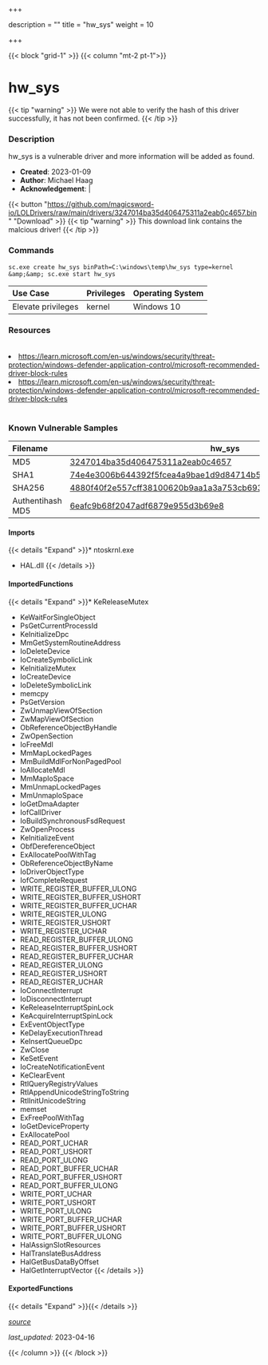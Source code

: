+++

description = ""
title = "hw_sys"
weight = 10

+++


{{< block "grid-1" >}}
{{< column "mt-2 pt-1">}}


# hw_sys 


{{< tip "warning" >}}
We were not able to verify the hash of this driver successfully, it has not been confirmed.
{{< /tip >}}


### Description

hw_sys is a vulnerable driver and more information will be added as found.

- **Created**: 2023-01-09
- **Author**: Michael Haag
- **Acknowledgement**:  | [](https://twitter.com/)

{{< button "https://github.com/magicsword-io/LOLDrivers/raw/main/drivers/3247014ba35d406475311a2eab0c4657.bin" "Download" >}}
{{< tip "warning" >}}
This download link contains the malcious driver!
{{< /tip >}}

### Commands

```
sc.exe create hw_sys binPath=C:\windows\temp\hw_sys type=kernel &amp;&amp; sc.exe start hw_sys
```

| Use Case | Privileges | Operating System | 
|:---- | ---- | ---- |
| Elevate privileges | kernel | Windows 10 |

### Resources
<br>
<li><a href=" https://learn.microsoft.com/en-us/windows/security/threat-protection/windows-defender-application-control/microsoft-recommended-driver-block-rules"> https://learn.microsoft.com/en-us/windows/security/threat-protection/windows-defender-application-control/microsoft-recommended-driver-block-rules</a></li>
<li><a href="https://learn.microsoft.com/en-us/windows/security/threat-protection/windows-defender-application-control/microsoft-recommended-driver-block-rules">https://learn.microsoft.com/en-us/windows/security/threat-protection/windows-defender-application-control/microsoft-recommended-driver-block-rules</a></li>
<br>

### Known Vulnerable Samples

| Filename | hw_sys |
|:---- | ---- | 
| MD5 | <a href="https://www.virustotal.com/gui/file/3247014ba35d406475311a2eab0c4657">3247014ba35d406475311a2eab0c4657</a> |
| SHA1 | <a href="https://www.virustotal.com/gui/file/74e4e3006b644392f5fcea4a9bae1d9d84714b57">74e4e3006b644392f5fcea4a9bae1d9d84714b57</a> |
| SHA256 | <a href="https://www.virustotal.com/gui/file/4880f40f2e557cff38100620b9aa1a3a753cb693af16cd3d95841583edcb57a8">4880f40f2e557cff38100620b9aa1a3a753cb693af16cd3d95841583edcb57a8</a> |
| Authentihash MD5 | <a href="https://www.virustotal.com/gui/search/authentihash%253A6eafc9b68f2047adf6879e955d3b69e8">6eafc9b68f2047adf6879e955d3b69e8</a> || Authentihash SHA1 | <a href="https://www.virustotal.com/gui/search/authentihash%253A8a6d85617bc601b818ddf1b8e8d5db6cf7ae31c1">8a6d85617bc601b818ddf1b8e8d5db6cf7ae31c1</a> || Authentihash SHA256 | <a href="https://www.virustotal.com/gui/search/authentihash%253A615a7c647eba3f2dcea463d5705d5d59ca70b4250f895ad20ce6876076a8fa28">615a7c647eba3f2dcea463d5705d5d59ca70b4250f895ad20ce6876076a8fa28</a> || Signature | Marvin Test Solutions, Inc., GlobalSign Extended Validation CodeSigning CA - SHA256 - G3, GlobalSign, GlobalSign Root CA - R1   || Company | Marvin Test Solutions, Inc. || Description | HW - Windows NT-10 (32/64 bit) kernel mode driver for PC ports/memory/PCI access || Product | HW || OriginalFilename | HW.sys |
#### Imports
{{< details "Expand" >}}* ntoskrnl.exe
* HAL.dll
{{< /details >}}
#### ImportedFunctions
{{< details "Expand" >}}* KeReleaseMutex
* KeWaitForSingleObject
* PsGetCurrentProcessId
* KeInitializeDpc
* MmGetSystemRoutineAddress
* IoDeleteDevice
* IoCreateSymbolicLink
* KeInitializeMutex
* IoCreateDevice
* IoDeleteSymbolicLink
* memcpy
* PsGetVersion
* ZwUnmapViewOfSection
* ZwMapViewOfSection
* ObReferenceObjectByHandle
* ZwOpenSection
* IoFreeMdl
* MmMapLockedPages
* MmBuildMdlForNonPagedPool
* IoAllocateMdl
* MmMapIoSpace
* MmUnmapLockedPages
* MmUnmapIoSpace
* IoGetDmaAdapter
* IofCallDriver
* IoBuildSynchronousFsdRequest
* ZwOpenProcess
* KeInitializeEvent
* ObfDereferenceObject
* ExAllocatePoolWithTag
* ObReferenceObjectByName
* IoDriverObjectType
* IofCompleteRequest
* WRITE_REGISTER_BUFFER_ULONG
* WRITE_REGISTER_BUFFER_USHORT
* WRITE_REGISTER_BUFFER_UCHAR
* WRITE_REGISTER_ULONG
* WRITE_REGISTER_USHORT
* WRITE_REGISTER_UCHAR
* READ_REGISTER_BUFFER_ULONG
* READ_REGISTER_BUFFER_USHORT
* READ_REGISTER_BUFFER_UCHAR
* READ_REGISTER_ULONG
* READ_REGISTER_USHORT
* READ_REGISTER_UCHAR
* IoConnectInterrupt
* IoDisconnectInterrupt
* KeReleaseInterruptSpinLock
* KeAcquireInterruptSpinLock
* ExEventObjectType
* KeDelayExecutionThread
* KeInsertQueueDpc
* ZwClose
* KeSetEvent
* IoCreateNotificationEvent
* KeClearEvent
* RtlQueryRegistryValues
* RtlAppendUnicodeStringToString
* RtlInitUnicodeString
* memset
* ExFreePoolWithTag
* IoGetDeviceProperty
* ExAllocatePool
* READ_PORT_UCHAR
* READ_PORT_USHORT
* READ_PORT_ULONG
* READ_PORT_BUFFER_UCHAR
* READ_PORT_BUFFER_USHORT
* READ_PORT_BUFFER_ULONG
* WRITE_PORT_UCHAR
* WRITE_PORT_USHORT
* WRITE_PORT_ULONG
* WRITE_PORT_BUFFER_UCHAR
* WRITE_PORT_BUFFER_USHORT
* WRITE_PORT_BUFFER_ULONG
* HalAssignSlotResources
* HalTranslateBusAddress
* HalGetBusDataByOffset
* HalGetInterruptVector
{{< /details >}}
#### ExportedFunctions
{{< details "Expand" >}}{{< /details >}}



[*source*](https://github.com/magicsword-io/LOLDrivers/tree/main/yaml/hw_sys.yaml)

*last_updated:* 2023-04-16








{{< /column >}}
{{< /block >}}
